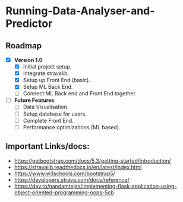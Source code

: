 # Running-Data-Analyser-and-Predictor

## Roadmap

- [x] **Version 1.0**
  - [x] Initial project setup.
  - [x] Integrate stravalib.
  - [x] Setup up Front End (basic).
  - [x] Setup ML Back End.
  - [ ] Connect ML Back end and Front End together.

- [ ] **Future Features**
  - [ ] Data Visualisation.
  - [ ] Setup database for users.
  - [ ] Complete Front End.
  - [ ] Performance optimizations (ML based).

## Important Links/docs:
- https://getbootstrap.com/docs/5.3/getting-started/introduction/
- https://stravalib.readthedocs.io/en/latest/index.html
- https://www.w3schools.com/bootstrap5/
- https://developers.strava.com/docs/reference/ 
- https://dev.to/nandamtejas/implementing-flask-application-using-object-oriented-programming-oops-5cb